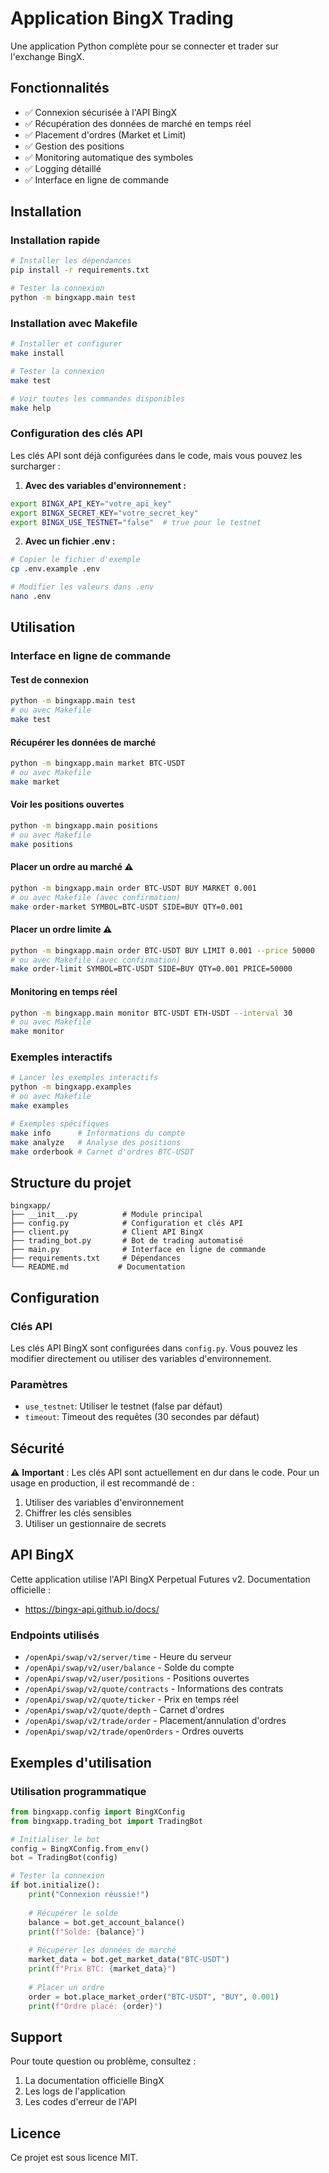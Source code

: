 # Application BingX Trading

Une application Python complète pour se connecter et trader sur l'exchange BingX.

## Fonctionnalités

- ✅ Connexion sécurisée à l'API BingX
- ✅ Récupération des données de marché en temps réel
- ✅ Placement d'ordres (Market et Limit)
- ✅ Gestion des positions
- ✅ Monitoring automatique des symboles
- ✅ Logging détaillé
- ✅ Interface en ligne de commande

## Installation

### Installation rapide
```bash
# Installer les dépendances
pip install -r requirements.txt

# Tester la connexion
python -m bingxapp.main test
```

### Installation avec Makefile
```bash
# Installer et configurer
make install

# Tester la connexion
make test

# Voir toutes les commandes disponibles
make help
```

### Configuration des clés API

Les clés API sont déjà configurées dans le code, mais vous pouvez les surcharger :

1. **Avec des variables d'environnement :**
```bash
export BINGX_API_KEY="votre_api_key"
export BINGX_SECRET_KEY="votre_secret_key"
export BINGX_USE_TESTNET="false"  # true pour le testnet
```

2. **Avec un fichier .env :**
```bash
# Copier le fichier d'exemple
cp .env.example .env

# Modifier les valeurs dans .env
nano .env
```

## Utilisation

### Interface en ligne de commande

#### Test de connexion
```bash
python -m bingxapp.main test
# ou avec Makefile
make test
```

#### Récupérer les données de marché
```bash
python -m bingxapp.main market BTC-USDT
# ou avec Makefile
make market
```

#### Voir les positions ouvertes
```bash
python -m bingxapp.main positions
# ou avec Makefile
make positions
```

#### Placer un ordre au marché ⚠️
```bash
python -m bingxapp.main order BTC-USDT BUY MARKET 0.001
# ou avec Makefile (avec confirmation)
make order-market SYMBOL=BTC-USDT SIDE=BUY QTY=0.001
```

#### Placer un ordre limite ⚠️
```bash
python -m bingxapp.main order BTC-USDT BUY LIMIT 0.001 --price 50000
# ou avec Makefile (avec confirmation)
make order-limit SYMBOL=BTC-USDT SIDE=BUY QTY=0.001 PRICE=50000
```

#### Monitoring en temps réel
```bash
python -m bingxapp.main monitor BTC-USDT ETH-USDT --interval 30
# ou avec Makefile
make monitor
```

### Exemples interactifs

```bash
# Lancer les exemples interactifs
python -m bingxapp.examples
# ou avec Makefile
make examples

# Exemples spécifiques
make info      # Informations du compte
make analyze   # Analyse des positions
make orderbook # Carnet d'ordres BTC-USDT
```

## Structure du projet

```
bingxapp/
├── __init__.py          # Module principal
├── config.py            # Configuration et clés API
├── client.py            # Client API BingX
├── trading_bot.py       # Bot de trading automatisé
├── main.py              # Interface en ligne de commande
├── requirements.txt     # Dépendances
└── README.md           # Documentation
```

## Configuration

### Clés API
Les clés API BingX sont configurées dans `config.py`. Vous pouvez les modifier directement ou utiliser des variables d'environnement.

### Paramètres
- `use_testnet`: Utiliser le testnet (false par défaut)
- `timeout`: Timeout des requêtes (30 secondes par défaut)

## Sécurité

⚠️ **Important** : Les clés API sont actuellement en dur dans le code. Pour un usage en production, il est recommandé de :
1. Utiliser des variables d'environnement
2. Chiffrer les clés sensibles
3. Utiliser un gestionnaire de secrets

## API BingX

Cette application utilise l'API BingX Perpetual Futures v2. Documentation officielle :
- https://bingx-api.github.io/docs/

### Endpoints utilisés
- `/openApi/swap/v2/server/time` - Heure du serveur
- `/openApi/swap/v2/user/balance` - Solde du compte
- `/openApi/swap/v2/user/positions` - Positions ouvertes
- `/openApi/swap/v2/quote/contracts` - Informations des contrats
- `/openApi/swap/v2/quote/ticker` - Prix en temps réel
- `/openApi/swap/v2/quote/depth` - Carnet d'ordres
- `/openApi/swap/v2/trade/order` - Placement/annulation d'ordres
- `/openApi/swap/v2/trade/openOrders` - Ordres ouverts

## Exemples d'utilisation

### Utilisation programmatique

```python
from bingxapp.config import BingXConfig
from bingxapp.trading_bot import TradingBot

# Initialiser le bot
config = BingXConfig.from_env()
bot = TradingBot(config)

# Tester la connexion
if bot.initialize():
    print("Connexion réussie!")
    
    # Récupérer le solde
    balance = bot.get_account_balance()
    print(f"Solde: {balance}")
    
    # Récupérer les données de marché
    market_data = bot.get_market_data("BTC-USDT")
    print(f"Prix BTC: {market_data}")
    
    # Placer un ordre
    order = bot.place_market_order("BTC-USDT", "BUY", 0.001)
    print(f"Ordre placé: {order}")
```

## Support

Pour toute question ou problème, consultez :
1. La documentation officielle BingX
2. Les logs de l'application
3. Les codes d'erreur de l'API

## Licence

Ce projet est sous licence MIT.
